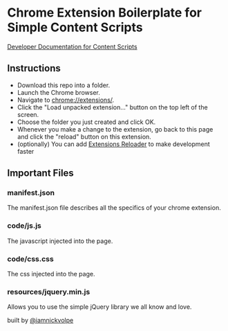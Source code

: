 # Chrome Extension Boilerplate for Simple Content Scripts
[Developer Documentation for Content Scripts](https://developer.chrome.com/extensions/content_scripts)

## Instructions
  - Download this repo into a folder.
  - Launch the Chrome browser.
  - Navigate to [chrome://extensions/](chrome://extensions/).
  - Click the "Load unpacked extension..." button on the top left of the screen.
  - Choose the folder you just created and click OK.
  - Whenever you make a change to the extension, go back to this page and click the "reload" button on this extension.
  - (optionally) You can add [Extensions Reloader](https://chrome.google.com/webstore/detail/extensions-reloader/fimgfedafeadlieiabdeeaodndnlbhid?hl=en) to make development faster

## Important Files
### manifest.json
The manifest.json file describes all the specifics of your chrome extension.

### code/js.js
The javascript injected into the page.

### code/css.css
The css injected into the page.

### resources/jquery.min.js
Allows you to use the simple jQuery library we all know and love.

built by [@iamnickvolpe](http://twitter.com/iamnickvolpe)